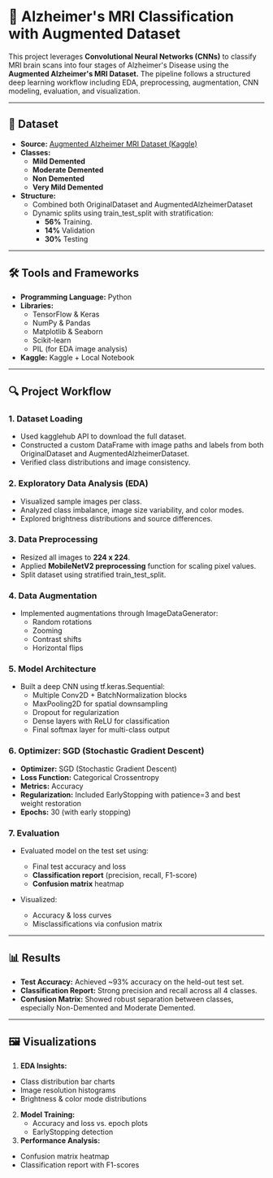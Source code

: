 # 🧠 Alzheimer's MRI Classification with Augmented Dataset

This project leverages **Convolutional Neural Networks (CNNs)** to classify MRI brain scans into four stages of Alzheimer's Disease using the **Augmented Alzheimer's MRI Dataset.** The pipeline follows a structured deep learning workflow including EDA, preprocessing, augmentation, CNN modeling, evaluation, and visualization. 

---

## 📂 Dataset
- **Source:** [Augmented Alzheimer MRI Dataset (Kaggle)](https://www.kaggle.com/datasets/uraninjo/augmented-alzheimer-mri-dataset)
- **Classes:**
  - **Mild Demented**
  - **Moderate Demented**
  - **Non Demented**
  - **Very Mild Demented**
- **Structure:**
  - Combined both OriginalDataset and AugmentedAlzheimerDataset
  - Dynamic splits using train_test_split with stratification:
    - **56%** Training.
    - **14%** Validation
    - **30%** Testing
      
---

## 🛠 Tools and Frameworks
- **Programming Language:** Python
- **Libraries:**
  - TensorFlow & Keras
  - NumPy & Pandas
  - Matplotlib & Seaborn
  - Scikit-learn
  - PIL (for EDA image analysis)
- **Kaggle:** Kaggle + Local Notebook

---

## 🔍 Project Workflow

### 1. Dataset Loading
- Used kagglehub API to download the full dataset.
- Constructed a custom DataFrame with image paths and labels from both OriginalDataset and AugmentedAlzheimerDataset.
- Verified class distributions and image consistency.
  
### 2. Exploratory Data Analysis (EDA)
- Visualized sample images per class.
- Analyzed class imbalance, image size variability, and color modes.
- Explored brightness distributions and source differences.

### 3. Data Preprocessing
- Resized all images to **224 x 224**.
- Applied **MobileNetV2 preprocessing** function for scaling pixel values.
- Split dataset using stratified train_test_split.

### 4. Data Augmentation
- Implemented augmentations through ImageDataGenerator:
  - Random rotations
  - Zooming
  - Contrast shifts
  - Horizontal flips
    
### 5. Model Architecture
- Built a deep CNN using tf.keras.Sequential:
  - Multiple Conv2D + BatchNormalization blocks
  - MaxPooling2D for spatial downsampling
  - Dropout for regularization
  - Dense layers with ReLU for classification
  - Final softmax layer for multi-class output
    
### 6. Optimizer: SGD (Stochastic Gradient Descent)
- **Optimizer:** SGD (Stochastic Gradient Descent)
- **Loss Function:** Categorical Crossentropy
- **Metrics:** Accuracy
- **Regularization:** Included EarlyStopping with patience=3 and best weight restoration
- **Epochs:** 30 (with early stopping)

### 7. Evaluation
- Evaluated model on the test set using:
  - Final test accuracy and loss
  - **Classification report** (precision, recall, F1-score)
  - **Confusion matrix** heatmap
  
- Visualized:
  - Accuracy & loss curves
  - Misclassifications via confusion matrix

---

## 📊 Results
- **Test Accuracy:** Achieved ~93% accuracy on the held-out test set.
- **Classification Report:** Strong precision and recall across all 4 classes.
- **Confusion Matrix:** Showed robust separation between classes, especially Non-Demented and Moderate Demented.

---

## 🖼 Visualizations
1. **EDA Insights:**
  - Class distribution bar charts
  - Image resolution histograms
  - Brightness & color mode distributions
2. **Model Training:**
    - Accuracy and loss vs. epoch plots
    - EarlyStopping detection
3. **Performance Analysis:**
  - Confusion matrix heatmap
  - Classification report with F1-scores

 
